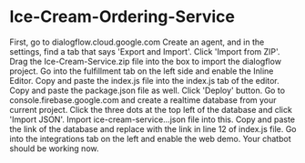# Ice-Cream-Ordering-Service
First, go to dialogflow.cloud.google.com
Create an agent, and in the settings, find a tab that says 'Export and Import'. Click 'Import from ZIP'. Drag the Ice-Cream-Service.zip file into the box to import the dialogflow project.
Go into the fulfillment tab on the left side and enable the Inline Editor. Copy and paste the index.js file into the index.js tab of the editor. Copy and paste the package.json file as well. Click 'Deploy' button.
Go to console.firebase.google.com and create a realtime database from your current project. Click the three dots at the top left of the database and click 'Import JSON'. Import ice-cream-service...json file into this. Copy and paste the link of the database and replace with the link in line 12 of index.js file. 
Go into the integrations tab on the left and enable the web demo. Your chatbot should be working now.
